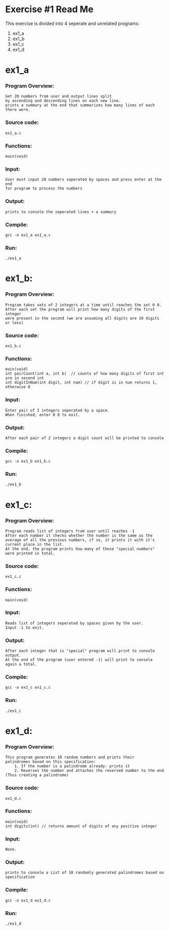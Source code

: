 # Exercise #1 Read Me
  
  This exercise is divided into 4 seperate and unrelated programs:
  1. ex1_a
  2. ex1_b
  3. ex1_c
  4. ex1_d

ex1_a
=====
### Program Overview:
	Get 20 numbers from user and output lines split
	by ascending and descending lines on each new line.
	prints a summary at the end that summarizes how many lines of each there were.

### Source code:
```
ex1_a.c
```

### Functions:
```
main(void) 
```

### Input:
	User must input 20 numbers seperated by spaces and press enter at the end 
	for program to process the numbers

### Output:
	prints to console the seperated lines + a summary

### Compile:
```
gcc -o ex1_a ex1_a.c
```
### Run:
```
./ex1_a
```
  



  
ex1_b:
===========
### Program Overview:
	Program takes sets of 2 integers at a time until reaches the set 0 0.
	After each set the program will print how many digits of the first integer
	were present in the second (we are assuming all digits are 10 digits or less)

### Source code:
```
ex1_b.c
```
	
### Functions:
```
main(void)
int pairCount(int a, int b)  // counts of how many digits of first int are in second int
int digitInNum(int digit, int num) // if digit is in num returns 1, otherwise 0
```

### Input:
	Enter pair of 2 integers seperated by a space.   
	When finished, enter 0 0 to exit.

### Output:
	After each pair of 2 integers a digit count will be printed to console

### Compile:
```
gcc -o ex1_b ex1_b.c
```
### Run:
```
./ex1_b
```
  

  
ex1_c:
===========
### Program Overview:
	Program reads list of integers from user until reaches -1
	After each number it checks whether the number is the same as the
	average of all the previous numbers, if so, it prints it with it's
	current place in the list.
	At the end, the program prints how many of these "special numbers"
	were printed in total.

### Source code:
```
ex1_c.c
```

### Functions:
```
main(void) 

```

### Input:
	Reads list of integers seperated by spaces given by the user. 
	Input -1 to exit.

### Output:
	After each integer that is "special" program will print to console output.
	At the end of the program (user entered -1) will print to console again a total.

### Compile:
```
gcc -o ex1_c ex1_c.c
```
### Run:
```
./ex1_c
```
  

ex1_d:
===========

### Program Overview:
	This program generates 10 random numbers and prints their
	palindromes based on this specification:
		1. If the number is a palindrome already: prints it
		2. Reverses the number and attaches the reversed number to the end (Thus creating a palindrome)

### Source code:
```
ex1_d.c
```

### Functions:
```
main(void) 
int digits(int) // returns amount of digits of any positive integer
```

### Input:
	None.

### Output:
	prints to console a List of 10 randomly generated palindromes based on specification

### Compile:
```
gcc -o ex1_d ex1_d.c
```
### Run:
```
./ex1_d
```
